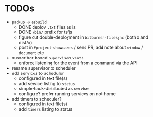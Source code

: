 # TODOs

* `packup` -> `esbuild`
  * DONE deploy `.txt` files as is
  * DONE `/bin/` prefix for ts/js
  * figure out double-deployment in `bitburner-filesync` (both x and dist/x)
  * post in `#project-showcases` / send PR, add note about `window` / `document` etc
* subscriber-based `SupervisorEvents`
  * enforce listening for the event from a command via the API
* rename supervisor to scheduler
* add services to scheduler
  * configured in text file(s)
  * add service listing to `status`
  * simple-hack-distributed as service
  * configure? prefer running services on not-home
* add timers to scheduler?
  * configured in text file(s)
  * add `timers` listing to status
